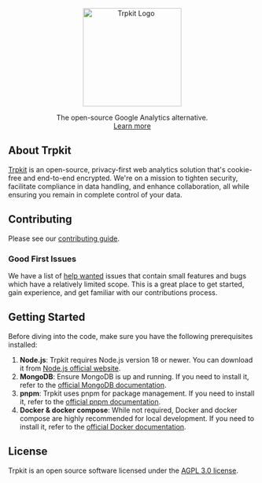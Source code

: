 <p align="center" style="margin-top: 48px">
    <a href="https://github.com/trpkit/trpkit">
        <img width="200px" src="https://trpkit.com/branding/logo.svg" alt="Trpkit Logo">
    </a>
</p>
<p align="center">
    The open-source Google Analytics alternative.
    <br />
    <a href="https://trpkit.com">Learn more</a>
</p>

## About Trpkit

[Trpkit](https://trpkit.com) is an open-source, privacy-first web analytics solution that's cookie-free and end-to-end encrypted. We're on a mission to tighten security, facilitate compliance in data handling, and enhance collaboration, all while ensuring you remain in complete control of your data.

## Contributing

Please see our [contributing guide](.github/CONTRIBUTING.md).

### Good First Issues

We have a list of [help wanted](https://github.com/trpkit/trpkit/issues?q=is%3Aopen+is%3Aissue+label%3A%22good+first+issue%22) issues that contain small features and bugs which have a relatively limited scope. This is a great place to get started, gain experience, and get familiar with our contributions process.

## Getting Started

Before diving into the code, make sure you have the following prerequisites installed:

1. **Node.js**: Trpkit requires Node.js version 18 or newer. You can download it from [Node.js official website](https://nodejs.org/).
2. **MongoDB**: Ensure MongoDB is up and running. If you need to install it, refer to the [official MongoDB documentation](https://docs.mongodb.com/manual/installation/).
3. **pnpm**: Trpkit uses pnpm for package management. If you need to install it, refer to the [official pnpm documentation](https://pnpm.io/installation).
4. **Docker & docker compose**: While not required, Docker and docker compose are highly recommended for local development. If you need to install it, refer to the [official Docker documentation](https://docs.docker.com/get-docker/).

## License

Trpkit is an open source software licensed under the [AGPL 3.0 license](LICENSE).